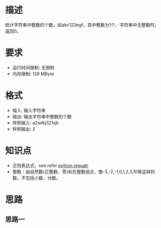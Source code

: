 # 描述
统计字符串中整数的个数，如abc123egf，其中整数为1个，字符串中无整数时，返回0。


# 要求 
* 运行时间限制:	无限制
* 内存限制:	128 MByte

# 格式
* 输入:	输入字符串
* 输出:	输出字符串中整数的个数
* 样例输入:	a2sdkj321sjk
* 样例输出:	2

# 知识点
* 正则表达式，see refer [python regualr](https://docs.python.org/3.5/library/re.html)
* 整数：由自然数(正整数、零)和负整数组合，像-3,-2,-1,0,1,2,3,10等这样的数，不包括小数、分数。

# 思路  
## 思路一  
